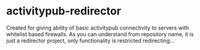 # activitypub-redirector
Created for giving ability of basic activitypub connectivity to servers with whitelist based firewalls. As you can understand from repository name, it is just a redirector project, only functionality is restricted redirecting...
